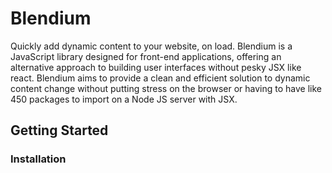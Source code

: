 # Blendium
Quickly add dynamic content to your website, on load.
Blendium is a JavaScript library designed for front-end applications, offering an alternative approach to building user interfaces without pesky JSX like react. Blendium aims to provide a clean and efficient solution to dynamic content change without putting stress on the browser or having to have like 450 packages to import on a Node JS server with JSX.

## Getting Started
### Installation
